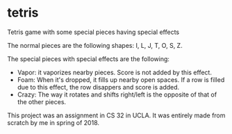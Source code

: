 # tetris
Tetris game with some special pieces having special effects

The normal pieces are the following shapes: I, L, J, T, O, S, Z.

The special pieces with special effects are the following:
  - Vapor: it vaporizes nearby pieces. Score is not added by this effect.
  - Foam: When it's dropped, it fills up nearby open spaces. If a row is filled due to this effect,
        the row disappers and score is added.
  - Crazy: The way it rotates and shifts right/left is the opposite of that of the other pieces.
  
This project was an assignment in CS 32 in UCLA. It was entirely made from scratch by me in spring of 2018.
  
